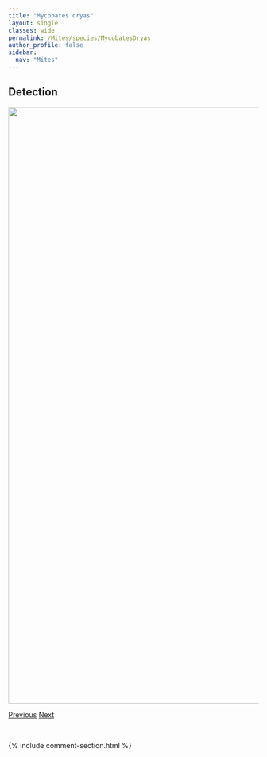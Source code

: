 ```yaml
---
title: "Mycobates dryas"
layout: single
classes: wide
permalink: /Mites/species/MycobatesDryas
author_profile: false
sidebar:
  nav: "Mites"
---
```


<h2>Detection</h2>

<a href="https://drive.google.com/uc?export=view&id=19wolw-5DoIEdnF23oWsN-s-pZ-36WwSp">
<img src="https://drive.google.com/uc?export=view&id=19wolw-5DoIEdnF23oWsN-s-pZ-36WwSp" height = "1200" width = "800">
</a>


<a href="/DevelopmentWebsite/Mites/species/MycobatesAltus" class="pagination--pager" title="Mycobates altus">Previous</a> <a href="/DevelopmentWebsite/Mites/species/MycobatesIncurvatus" class="pagination--pager" title="Mycobates incurvatus">Next</a>

<p>&nbsp;</p>

{% include comment-section.html %}
